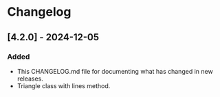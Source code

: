 # Changelog

## [4.2.0] - 2024-12-05

### Added

- This CHANGELOG.md file for documenting what has changed in new releases.
- Triangle class with lines method.
